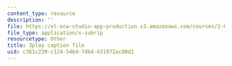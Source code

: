 ```yaml
---
content_type: resource
description: ''
file: https://ol-ocw-studio-app-production.s3.amazonaws.com/courses/2-003sc-engineering-dynamics-fall-2011/c361c239c12454bd7db4631972ac80d1_mB_rrEN_Ltc.srt
file_type: application/x-subrip
resourcetype: Other
title: 3play caption file
uid: c361c239-c124-54bd-7db4-631972ac80d1
---
```

